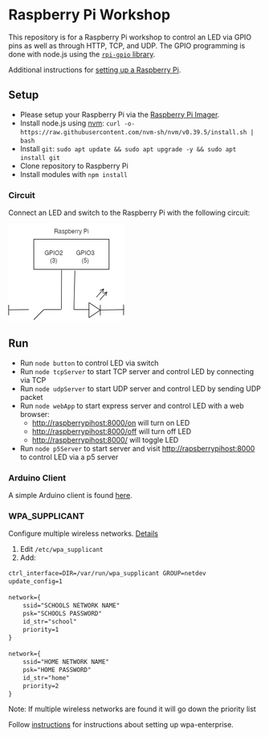 # Raspberry Pi Workshop

This repository is for a Raspberry Pi workshop to control an LED via GPIO pins as well as through HTTP, TCP, and UDP. The GPIO programming is done with node.js using the [`rpi-gpio` library](https://github.com/JamesBarwell/rpi-gpio.js).

Additional instructions for [setting up a Raspberry Pi](https://itp.nyu.edu/networks/setting-up-a-raspberry-pi). 

## Setup
* Please setup your Raspberry Pi via the [Raspberry Pi Imager](https://www.raspberrypi.com/software/). 
* Install node.js using [nvm](https://github.com/nvm-sh/nvm): `curl -o- https://raw.githubusercontent.com/nvm-sh/nvm/v0.39.5/install.sh | bash`
* Install `git`: `sudo apt update && sudo apt upgrade -y && sudo apt install git`
* Clone repository to Raspberry Pi
* Install modules with `npm install`

### Circuit
Connect an LED and switch to the Raspberry Pi with the following circuit:  

![Circuit diagram](docs/circuit.png)

## Run
* Run `node button` to control LED via switch
* Run `node tcpServer` to start TCP server and control LED by connecting via TCP  
* Run `node udpServer` to start UDP server and control LED by sending UDP packet
* Run `node webApp` to start express server and control LED with a web browser:
  * [http://raspberrypihost:8000/on](http://raspberrypi:8000/on) will turn on LED
  * [http://raspberrypihost:8000/off](http://raspberrypi:8000/off) will turn off LED
  * [http://raspberrypihost:8000/](http://raspberrypi:8000/) will toggle LED
* Run `node p5Server` to start server and visit [http://rapsberrypihost:8000](http://raspberrypi:8000) to control LED via a p5 server

### Arduino Client
A simple Arduino client is found [here](client/). 

### WPA_SUPPLICANT
Configure multiple wireless networks. [Details](https://raspberrypi.stackexchange.com/questions/11631/how-to-setup-multiple-wifi-networks)

1. Edit `/etc/wpa_supplicant`
2. Add:  
```
ctrl_interface=DIR=/var/run/wpa_supplicant GROUP=netdev
update_config=1

network={
    ssid="SCHOOLS NETWORK NAME"
    psk="SCHOOLS PASSWORD"
    id_str="school"
    priority=1 
}

network={
    ssid="HOME NETWORK NAME"
    psk="HOME PASSWORD"
    id_str="home"
    priority=2
}
```
Note: If multiple wireless networks are found it will go down the priority list

Follow [instructions](https://itp.nyu.edu/networks/setting-up-a-raspberry-pi) for instructions about setting up wpa-enterprise. 